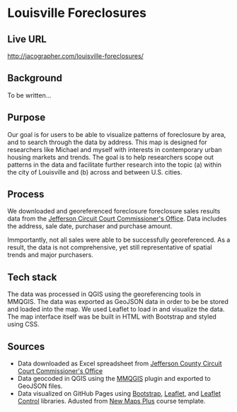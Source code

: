 # Louisville Foreclosures

## Live URL
http://jacographer.com/louisville-foreclosures/

## Background
To be written...

## Purpose
Our goal is for users to be able to visualize patterns of foreclosure by area, and to search through the data by address. This map is designed for researchers like Michael and myself with interests in contemporary urban housing markets and trends. The goal is to help researchers scope out patterns in the data and facilitate further research into the topic (a) within the city of Louisville and (b) across and between U.S. cities.

## Process
We downloaded and georeferenced foreclosure foreclosure sales results data from the [Jefferson Circuit Court Commissioner's Office](https://jeffcomm.org/past-results.html). Data includes the address, sale date, purchaser and purchase amount.

Immportantly, not all sales were able to be successfully georeferenced. As a result, the data is not comprehensive, yet still representative of spatial trends and major purchasers.

## Tech stack
The data was processed in QGIS using the georeferencing tools in MMQGIS. The data was exported as GeoJSON data in order to be be stored and loaded into the map. We used Leaflet to load in and visualize the data. The map interface itself was be built in HTML with Bootstrap and styled using CSS.

## Sources
- Data downloaded as Excel spreadsheet from [Jefferson County Circuit Court Commissioner's Office](https://www.jeffcomm.org/past-results.html)
- Data geocoded in QGIS using the [MMQGIS](https://michaelminn.com/linux/mmqgis/) plugin and exported to GeoJSON files.
- Data visualized on GitHub Pages using [Bootstrap](https://getbootstrap.com/), [Leaflet](https://leafletjs.com/), and [Leaflet Control](https://opengeo.tech/maps/leaflet-search/) libraries. Adusted from [New Maps Plus](https://newmapsplus.github.io/map673/) course template. 
